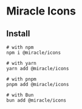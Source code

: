 # Miracle Icons

## Install

```shell
# with npm
npm i @miracle/icons

# with yarn
yarn add @miracle/icons

# with pnpm
pnpm add @miracle/icons

# with Bun
bun add @miracle/icons
```
